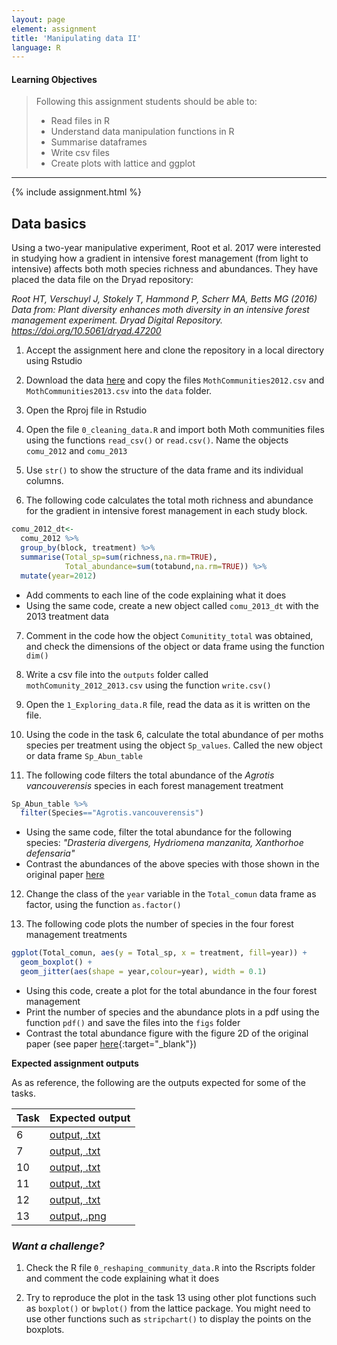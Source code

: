 ```yaml
---
layout: page
element: assignment
title: 'Manipulating data II'
language: R
---
```


#### Learning Objectives

> Following this assignment students should be able to:
>
>  - Read files in R
> - Understand data manipulation functions in R
> - Summarise dataframes
> - Write csv files
> - Create plots with lattice and ggplot

****
{% include assignment.html %}

## Data basics

Using a two-year manipulative experiment, Root et al. 2017 were interested in studying
how a gradient in intensive forest management (from light to intensive) affects both moth species richness and abundances. They have placed the data file on the Dryad repository:

*Root HT, Verschuyl J, Stokely T, Hammond P, Scherr MA, Betts MG (2016) Data from: Plant diversity enhances moth diversity in an intensive forest management experiment. Dryad Digital Repository. https://doi.org/10.5061/dryad.47200*

1. Accept the assignment here and clone the repository in a local directory using Rstudio

3. Download the data [here](https://doi.org/10.5061/dryad.47200) and copy the files `MothCommunities2012.csv` and `MothCommunities2013.csv` into the `data` folder.

3. Open the Rproj file in Rstudio

4. Open the file `0_cleaning_data.R` and import both Moth communities files using the functions `read_csv()` or `read.csv()`. Name the objects `comu_2012` and `comu_2013`

5. Use `str()` to show the structure of the data frame and its individual columns.

6. The following code calculates the total moth richness and abundance for the gradient in intensive forest management in each study block.  
```r
comu_2012_dt<-
  comu_2012 %>%
  group_by(block, treatment) %>%
  summarise(Total_sp=sum(richness,na.rm=TRUE),
            Total_abundance=sum(totabund,na.rm=TRUE)) %>%
  mutate(year=2012)
```
  * Add comments to each line of the code explaining what it does
  * Using the same code, create a new object called `comu_2013_dt` with the 2013 treatment data

7. Comment in the code how the object `Comunitity_total` was obtained, and check the dimensions of the object or data frame using the function `dim()`

8. Write a csv file into the `outputs` folder called `mothComunity_2012_2013.csv` using the function `write.csv()`

9. Open the `1_Exploring_data.R` file, read the data as it is written on the file.

10. Using the code in the task 6, calculate the total abundance of per moths species per treatment using the object `Sp_values`. Called the new object or data frame `Sp_Abun_table`

11. The following code filters the total abundance of the *Agrotis vancouverensis* species in each forest management treatment
```r
Sp_Abun_table %>%
  filter(Species=="Agrotis.vancouverensis")
```
  * Using the same code, filter the total abundance for the following species: *"Drasteria divergens, Hydriomena manzanita, Xanthorhoe defensaria"*
  * Contrast the abundances of the above species with those shown in the original paper [here](http://onlinelibrary.wiley.com/store/10.1002/eap.1426/asset/supinfo/eap1426-sup-0001-AppendixS1.docx?v=1&s=ba090f8047a359acf1dfdfc5672fe3654f2ae8f8)

12. Change the class of the `year` variable in the `Total_comun` data frame as factor, using the function `as.factor()`

13. The following code plots the number of species in the four forest management treatments

```r
ggplot(Total_comun, aes(y = Total_sp, x = treatment, fill=year)) +
  geom_boxplot() +
  geom_jitter(aes(shape = year,colour=year), width = 0.1)
```
  * Using this code, create a plot for the total abundance in the four forest management
  * Print the number of species and the abundance plots in a pdf using the function `pdf()` and save the files into the `figs` folder
  * Contrast the total abundance figure with the figure 2D of the original paper (see paper [here](http://onlinelibrary.wiley.com/doi/10.1002/eap.1426/full){:target="_blank"})

**Expected assignment outputs**

As as reference, the following are the outputs expected for some of the tasks.

  | Task | Expected output |
  |------|------------------------------------------|
  |  6   |[output, .txt](../../solutions/week4_Exercise06.txt)|
  |  7   |[output, .txt](../../solutions/week4_Exercise07.txt)|
  |  10   |[output, .txt](../../solutions/week4_Exercise10.txt)|
  |  11   |[output,  .txt](../../solutions/week4_Exercise11.txt)|
  |  12   |[output, .txt](../../solutions/week4_Exercise12.txt)|
  |  13   |[output, .png](../../solutions/week4_Exercise13.png)|


### *Want a challenge?*

1. Check the R file `0_reshaping_community_data.R` into the Rscripts folder and comment the code explaining what it does

2. Try to reproduce the plot in the task 13 using other plot functions such as `boxplot()` or `bwplot()` from the lattice package. You might need to use other functions such as `stripchart()` to display the points on the boxplots.
